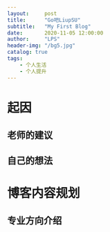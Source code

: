 ```yaml
---
layout:     post
title:      "Go吧LiupSU"
subtitle:   "My First Blog"
date:       2020-11-05 12:00:00
author:     "LPS"
header-img: "/bg5.jpg"
catalog: true
tags:
    - 个人生活
    - 个人提升
---
```



# 起因
## 老师的建议
## 自己的想法
# 博客内容规划
## 专业方向介绍
